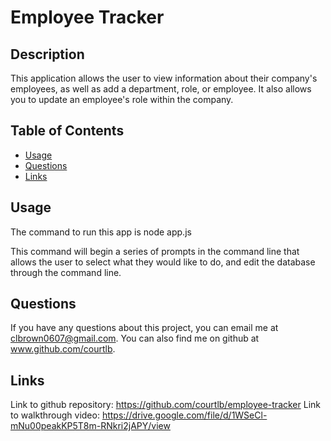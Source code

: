 # Employee Tracker  

  ## Description

  This application allows the user to view information about their company's employees, as well as add a department, role, or employee. It also allows you to update an employee's role within the company. 

  ## Table of Contents

  * [Usage](#usage)
  * [Questions](#questions)
  * [Links](#links)


  ## Usage
The command to run this app is node app.js

This command will begin a series of prompts in the command line that allows the user to select what they would like to do, and edit the database through the command line.
  

  ## Questions

  If you have any questions about this project, you can email me at clbrown0607@gmail.com. You can also find me on github at www.github.com/courtlb.

  ## Links

  Link to github repository: https://github.com/courtlb/employee-tracker 
  Link to walkthrough video: https://drive.google.com/file/d/1WSeCl-mNu00peakKP5T8m-RNkri2jAPY/view 
